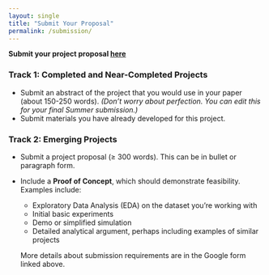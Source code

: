 ```yaml
---
layout: single
title: "Submit Your Proposal"
permalink: /submission/
---
```


**Submit your project proposal [here](https://docs.google.com/forms/d/1rzDWWH-4ytHpyIjoJF7xkPvsrbebqWS-iH42dQ8ojOs/)**

### Track 1: Completed and Near-Completed Projects
- Submit an abstract of the project that you would use in your paper (about 150-250 words). *(Don’t worry about perfection. You can edit this for your final Summer submission.)*
- Submit materials you have already developed for this project.

### Track 2: Emerging Projects
- Submit a project proposal (≥ 300 words). This can be in bullet or paragraph form.
- Include a **Proof of Concept**, which should demonstrate feasibility. Examples include:
  - Exploratory Data Analysis (EDA) on the dataset you’re working with
  - Initial basic experiments
  - Demo or simplified simulation
  - Detailed analytical argument, perhaps including examples of similar projects

  More details about submission requirements are in the Google form linked above.
